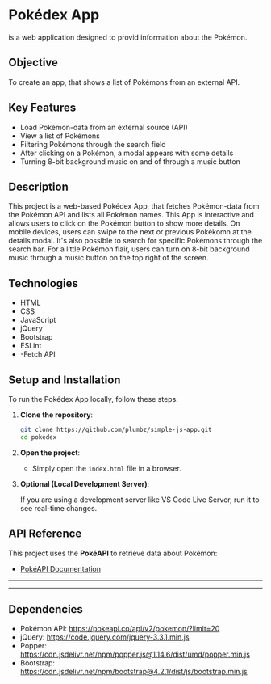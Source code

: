 # Pokédex App
is a web application designed to provid information about the Pokémon.
## Objective
To create an app, that shows a list of Pokémons from an external API.

## Key Features
- Load Pokémon-data from an external source (API)
- View a list of Pokémons
- Filtering Pokémons through the search field
- After clicking on a Pokémon, a modal appears with some details
- Turning 8-bit background music on and of through a music button
  
## Description
This project is a web-based Pokédex App, that fetches Pokémon-data from the Pokémon API and lists all Pokémon names. This App is interactive and allows users to click on the Pokémon button to show more details. On mobile devices, users can swipe to the next or previous Pokékomn at the details modal. It's also possible to search for specific Pokémons through the search bar. For a little Pokémon flair, users can turn on 8-bit background music through a music button on the top right of the screen.

## Technologies
- HTML
- CSS
- JavaScript
- jQuery
- Bootstrap
- ESLint
- -Fetch API
## Setup and Installation

To run the Pokédex App locally, follow these steps:

1. **Clone the repository**:
 

   ```bash
   git clone https://github.com/plumbz/simple-js-app.git
   cd pokedex
   ```
2. **Open the project**:
   - Simply open the `index.html` file in a browser.
 
3. **Optional (Local Development Server)**:

   If you are using a development server like VS Code Live Server, run it to see real-time changes.
 

## API Reference
This project uses the **PokéAPI** to retrieve data about Pokémon:
- [PokéAPI Documentation](https://pokeapi.co/)
 ---

---
## Dependencies
- Pokémon API: https://pokeapi.co/api/v2/pokemon/?limit=20
- jQuery: https://code.jquery.com/jquery-3.3.1.min.js
- Popper: https://cdn.jsdelivr.net/npm/popper.js@1.14.6/dist/umd/popper.min.js
- Bootstrap: https://cdn.jsdelivr.net/npm/bootstrap@4.2.1/dist/js/bootstrap.min.js

